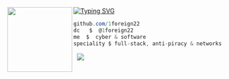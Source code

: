 [![Typing SVG](https://readme-typing-svg.herokuapp.com?font=Roboto+Mono&lines=LSCprojects)](https://git.io/typing-svg)
<img align="left" src="https://upload.wikimedia.org/wikipedia/commons/thumb/c/c9/Black_star.png/1069px-Black_star.png" width="147"/> 

```csharp
github.com/1foreign22
dc   $  @1foreign22
me  $  cyber & software
speciality $ full-stack, anti-piracy & networks
```
&zwnj; 
&zwnj; 
![](https://komarev.com/ghpvc/?username=LSCprojects)
